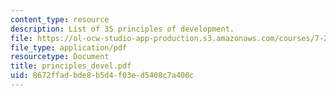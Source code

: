```yaml
---
content_type: resource
description: List of 35 principles of development.
file: https://ol-ocw-studio-app-production.s3.amazonaws.com/courses/7-22-developmental-biology-fall-2005/8672ffadbde8b5d4f03ed5408c7a400c_principles_devel.pdf
file_type: application/pdf
resourcetype: Document
title: principles_devel.pdf
uid: 8672ffad-bde8-b5d4-f03e-d5408c7a400c
---
```

